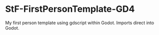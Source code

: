 # StF-FirstPersonTemplate-GD4
My first person template using gdscript within Godot. Imports direct into Godot.
